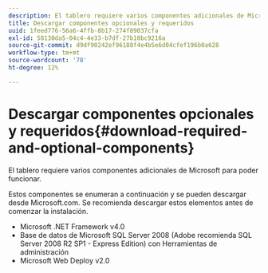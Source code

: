 ```yaml
---
description: El tablero requiere varios componentes adicionales de Microsoft para poder funcionar.
title: Descargar componentes opcionales y requeridos
uuid: 1feed776-56a6-4ffb-8b17-274f89037cfa
exl-id: 58130da5-04c4-4e33-b7df-27b10bc9216a
source-git-commit: d9df90242ef96188f4e4b5e6d04cfef196b0a628
workflow-type: tm+mt
source-wordcount: '78'
ht-degree: 12%

---
```


# Descargar componentes opcionales y requeridos{#download-required-and-optional-components}

El tablero requiere varios componentes adicionales de Microsoft para poder funcionar.

Estos componentes se enumeran a continuación y se pueden descargar desde Microsoft.com. Se recomienda descargar estos elementos antes de comenzar la instalación.

* Microsoft .NET Framework v4.0
* Base de datos de Microsoft SQL Server 2008 (Adobe recomienda SQL Server 2008 R2 SP1 - Express Edition) con Herramientas de administración
* Microsoft Web Deploy v2.0
